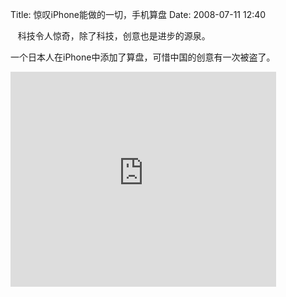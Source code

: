 Title: 惊叹iPhone能做的一切，手机算盘
Date: 2008-07-11 12:40

<p> </p> 
<p>&nbsp;&nbsp; 科技令人惊奇，除了科技，创意也是进步的源泉。</p> 
<p>一个日本人在iPhone中添加了算盘，可惜中国的创意有一次被盗了。</p> 
<embed height="344" allownetworking="internal" width="425" allowfullscreen="true" allowscriptaccess="never" invokeurls="false" src="http://www.youtube.com/v/J53JISrBExE&amp;hl=en&amp;fs=1&amp;rel=0" type="application/x-shockwave-flash" wmode="transparent" />
